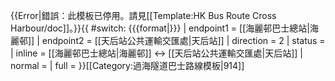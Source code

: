 {{Error|錯誤：此模板已停用。請見[[Template:HK Bus Route Cross Harbour/doc]]。}}{{ #switch: {{{format|}}}
  | endpoint1 = [[海麗邨巴士總站|海麗邨]]
  | endpoint2 = [[天后站公共運輸交匯處|天后站]]
  | direction = 2
  | status =
  | inline = [[海麗邨巴士總站|海麗邨]] ↔ [[天后站公共運輸交匯處|天后站]]
  | normal =
  | full =
}}<noinclude>[[Category:過海隧道巴士路線模板|914]]</noinclude>